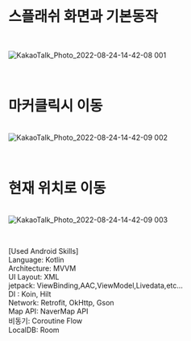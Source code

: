 <h1>스플래쉬 화면과 기본동작</h1> <br>

![KakaoTalk_Photo_2022-08-24-14-42-08 001](https://user-images.githubusercontent.com/45873564/186339356-21201ab6-ef40-4da9-be82-3917dc777657.gif) <br>

<br> <h1>마커클릭시 이동</h1> <br>
![KakaoTalk_Photo_2022-08-24-14-42-09 002](https://user-images.githubusercontent.com/45873564/186339411-77a15978-8575-420b-8051-a58a333e05f8.gif) <br>


<br> <h1>현재 위치로 이동</h1> <br>
![KakaoTalk_Photo_2022-08-24-14-42-09 003](https://user-images.githubusercontent.com/45873564/186339445-a9a4e62c-6f62-4538-a6d0-c414d96ba516.gif) <br>

<br>

[Used Android Skills]
<br>
Language: Kotlin
<br>
Architecture: MVVM
<br>
UI Layout: XML
<br>
jetpack: ViewBinding,AAC,ViewModel,Livedata,etc... 
<br>
DI : Koin, Hilt
<br>
Network: Retrofit, OkHttp, Gson
<br>
Map API: NaverMap API
<br>
비동기: Coroutine Flow
<br>
LocalDB: Room
<br>
